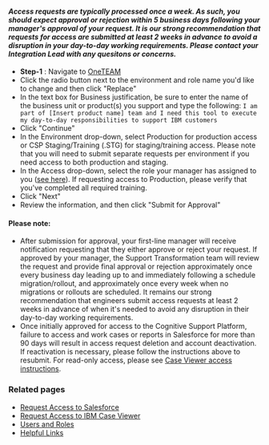 #### *Access requests are typically processed once a week. As such, you should expect approval or rejection within 5 business days following your manager's approval of your request. It is our strong recommendation that requests for access are submitted at least 2 weeks in advance to avoid a disruption in your day-to-day working requirements. Please contact your Integration Lead with any quesitons or concerns.*


* **Step-1** : Navigate to <a href="https://w3-03.ibm.com/finance/access/accessReplace.wss" target="_blank">OneTEAM</a>
* Click the radio button next to the environment and role name you'd like to change and then click "Replace"
* In the text box for Business justification, be sure to enter the name of the business unit or product(s) you support and type the following:
 `I am part of [Insert product name] team and I need this tool to execute my day-to-day responsibilities to support IBM customers`
* Click "Continue"
* In the Environment drop-down, select Production for production access or CSP Staging/Training (.STG) for staging/training access. Please note that you will need to submit separate requests per environment if you need access to both production and staging.
* In the Access drop-down, select the role your manager has assigned to you (<a href="/dba-support/DBA-Education/#/DBA-Education/process/usersroles">see here</a>). If requesting access to Production, please verify that you've completed all required training.
* Click "Next"
* Review the information, and then click "Submit for Approval"

#### Please note:
* After submission for approval, your first-line manager will receive notification requesting that they either approve or reject your request. If approved by your manager, the Support Transformation team will review the request and provide final approval or rejection approximately once every business day leading up to and immediately following a schedule migration/rollout, and approximately once every week when no migrations or rollouts are scheduled. It remains our strong recommendation that engineers submit access requests at least 2 weeks in advance of when it's needed to avoid any disruption in their day-to-day working requirements.
* Once initially approved for access to the Cognitive Support Platform, failure to access and work cases or reports in Salesforce for more than 90 days will result in access request deletion and account deactivation. If reactivation is necessary, please follow the instructions above to resubmit. For read-only access, please see <a href="/dba-support/DBA-Education/#/DBA-Education/process/general/accessCM">Case Viewer access instructions</a>.
 
### Related pages
* <a href="/dba-support/DBA-Education/#/DBA-Education/process/general/requestAccess">Request Access to Salesforce</a> 
* <a href="/dba-support/DBA-Education/#/DBA-Education/process/general/accessCM">Request Access to IBM Case Viewer</a> 
* <a href="/dba-support/DBA-Education/#/DBA-Education/process/usersroles">Users and Roles</a> 
* <a href="/dba-support/DBA-Education/#/DBA-Education/links">Helpful Links</a>

<br>
<br>
<br>
